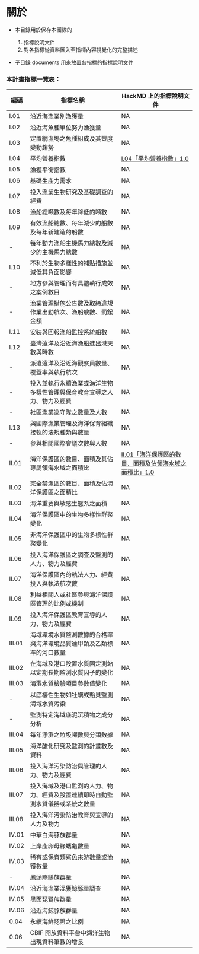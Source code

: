 ﻿# 關於

* 本目錄用於保存本團隊的
	1. 指標說明文件
	2. 對各指標從資料匯入至指標內容視覺化的完整描述

* 子目錄 documents 用來放置各指標的指標說明文件


### 本計畫指標一覽表：

|編碼|指標名稱|HackMD 上的指標說明文件
|---|---|---|
|I.01|沿近海漁業別漁獲量|NA
|I.02|沿近海魚種單位努力漁獲量|NA
|I.03|定置網漁場之魚種組成及其豐度變動趨勢|NA
|I.04|平均營養指數|[I.04「平均營養指數」1.0](https://hackmd.io/9AQmWynKTHSt6bjkyf1aug)
|I.05|漁獲平衡指數|NA
|I.06|基礎生產力需求|NA
|I.07|投入漁業生物研究及基礎調查的經費|NA
|I.08|漁船總噸數及每年降低的噸數|NA
|I.09|有效漁船總數、每年減少的船數及每年新建造的船數|NA
|-|每年動力漁船主機馬力總數及減少的主機馬力總數|NA
|I.10|不利於生物多樣性的補貼措施並減低其負面影響|NA
|-|地方參與管理而有具體執行成效之案例數目|NA
|-|漁業管理措施公告數及取締違規作業出勤航次、漁船艘數、罰鍰金額|NA
|I.11|安裝與回報漁船監控系統船數|NA
|I.12|臺灣遠洋及沿近海漁船進出港天數與時數|NA
|-|派遣遠洋及沿近海觀察員數量、覆蓋率與執行航次|NA
|-|投入並執行永續漁業或海洋生物多樣性管理與保育教育宣導之人力、物力及經費|NA
|-|社區漁業巡守隊之數量及人數|NA
|I.13|與國際漁業管理及海洋保育組織接軌的法規種類與數量|NA
|-|參與相關國際會議次數與人數|NA
|II.01|海洋保護區的數目、面積及其佔專屬領海水域之面積比|[II.01「海洋保護區的數目、面積及佔領海水域之面積比」1.0](https://hackmd.io/Xz1ACdBIQk-8HHmtp85t9A)
|II.02|完全禁漁區的數目、面積及佔海洋保護區之面積比|NA
|II.03|海洋重要與敏感生態系之面積|NA
|II.04|海洋保護區中的生物多樣性群聚變化|NA
|II.05|非海洋保護區中的生物多樣性群聚變化|NA
|II.06|投入海洋保護區之調查及監測的人力、物力及經費|NA
|II.07|海洋保護區內的執法人力、經費投入與執法航次數|NA
|II.08|利益相關人或社區參與海洋保護區管理的比例或機制|NA
|II.09|投入海洋保護區教育宣導的人力、物力及經費|NA
|III.01|海域環境水質監測數據的合格率與海洋環境品質達甲類及乙類標準的河口數量|NA
|III.02|在海域及港口設置水質固定測站以定期長期監測水質因子的變化|NA
|III.03|海灘水質檢驗項目參數值變化|NA
|-|以底棲性生物如牡蠣或貽貝監測海域水質污染|NA
|-|監測特定海域底泥沉積物之成分分析|NA
|III.04|每年淨灘之垃圾噸數與分類數據|NA
|III.05|海洋酸化研究及監測的計畫數及資料|NA
|III.06|投入海洋污染防治與管理的人力、物力及經費|NA
|III.07|投入海域及港口監測的人力、物力、經費及設置連續即時自動監測水質儀器或系統之數量|NA
|III.08|投入海洋污染防治教育與宣導的人力及物力|NA
|IV.01|中華白海豚族群量|NA
|IV.02|上岸產卵母綠蠵龜數量|NA
|IV.03|稀有或保育類鯊魚來游數量或漁獲數量|NA
|-|鳳頭燕鷗族群量|NA
|IV.04|沿近海漁業混獲鯨豚量調查|NA
|IV.05|黑面琵鷺族群量|NA
|IV.06|沿近海鯨豚族群量|NA
|0.04|永續海鮮認證之比例|NA
|0.06|GBIF 開放資料平台中海洋生物出現資料筆數的增長|NA

